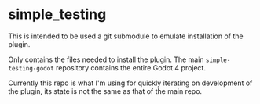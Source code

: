 # simple_testing
This is intended to be used a git submodule to emulate installation of the plugin.

Only contains the files needed to install the plugin. The main `simple-testing-godot` repository contains the entire Godot 4 project.

Currently this repo is what I'm using for quickly iterating on development of the plugin, its state is not the same as that of the main repo.
